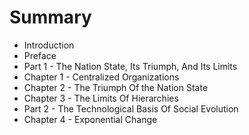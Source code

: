 # Summary

* Introduction
* Preface
* Part 1 - The Nation State, Its Triumph, And Its Limits
* Chapter 1 - Centralized Organizations
* Chapter 2 - The Triumph Of the Nation State
* Chapter 3 - The Limits Of Hierarchies
* Part 2 - The Technological Basis Of Social Evolution
* Chapter 4 - Exponential Change

